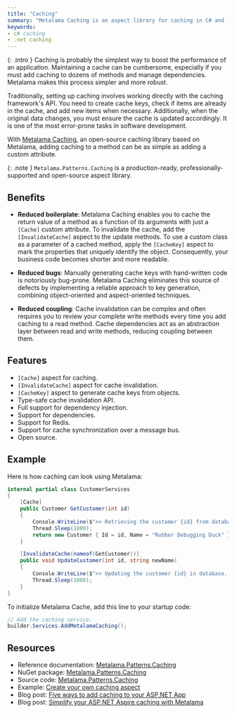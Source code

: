 ```yaml
---
title: "Caching"
summary: "Metalama Caching is an aspect library for caching in C# and .NET, including invalidation. It minimizes repetitive code and errors."
keywords:
- c# caching
- .net caching
---
```


{: .intro }
Caching is probably the simplest way to boost the performance of an application. Maintaining a cache can be cumbersome,
especially if you must add caching to dozens of methods and manage dependencies. Metalama makes this process simpler and
more robust.

Traditionally, setting up caching involves working directly with the caching framework's API. You need to create cache
keys, check if items are already in the cache, and add new items when necessary. Additionally, when the original data
changes, you must ensure the cache is updated accordingly. It is one of the most error-prone tasks in software
development.

With [Metalama Caching](https://www.nuget.org/packages/Metalama.Patterns.Caching), an open-source caching library based
on Metalama, adding caching to a method can be as simple as adding a custom attribute.

{: .note }
`Metalama.Patterns.Caching` is a production-ready, professionally-supported and open-source aspect library. <i class="supported no-tooltip"></i>

## Benefits

* **Reduced boilerplate**: Metalama Caching enables you to cache the return value of a method as a function of its
  arguments with just a `[Cache]` custom attribute. To invalidate the cache, add the `[InvalidateCache]` aspect to the
  update methods. To use a custom class as a parameter of a cached method, apply the `[CacheKey]` aspect to mark the
  properties that uniquely identify the object. Consequently, your business code becomes shorter and more readable.

* **Reduced bugs**: Manually generating cache keys with hand-written code is notoriously bug-prone. Metalama Caching
  eliminates this source of defects by implementing a reliable approach to key generation, combining object-oriented and
  aspect-oriented techniques.

* **Reduced coupling**: Cache invalidation can be complex and often requires you to review your complete write methods
  every time you add caching to a read method. Cache dependencies act as an abstraction layer between read and write
  methods, reducing coupling between them.

## Features

* `[Cache]` aspect for caching.
* `[InvalidateCache]` aspect for cache invalidation.
* `[CacheKey]` aspect to generate cache keys from objects.
* Type-safe cache invalidation API.
* Full support for dependency injection.
* Support for dependencies.
* Support for Redis.
* Support for cache synchronization over a message bus.
* Open source.

## Example

Here is how caching can look using Metalama:

```cs
internal partial class CustomerServices
{
    [Cache]
    public Customer GetCustomer(int id)
    {
        Console.WriteLine($">> Retrieving the customer {id} from database...");
        Thread.Sleep(1000);
        return new Customer { Id = id, Name = "Rubber Debugging Duck" };
    }

    [InvalidateCache(nameof(GetCustomer))]
    public void UpdateCustomer(int id, string newName)
    {
        Console.WriteLine($">> Updating the customer {id} in database...");
        Thread.Sleep(1000);
    }
}
```

To initialize Metalama Cache, add this line to your startup code:

```csharp
// Add the caching service.
builder.Services.AddMetalamaCaching();
```

## Resources

* Reference documentation: [Metalama.Patterns.Caching](https://doc.metalama.net/patterns/caching)
* NuGet package: [Metalama.Patterns.Caching](https://www.nuget.org/packages/Metalama.Patterns.Caching)
* Source
  code: [Metalama.Patterns.Caching](https://github.com/postsharp/Metalama.Patterns/tree/release/2024.2/src/Metalama.Patterns.Caching)
* Example: [Create your own caching aspect](https://doc.metalama.net/examples/caching)
* Blog post: [Five ways to add caching to your ASP.NET App](https://blog.postsharp.net/aspnet-caching)
* Blog post: [Simplify your ASP.NET Aspire caching with Metalama](https://blog.postsharp.net/aspire-caching-metalama)

